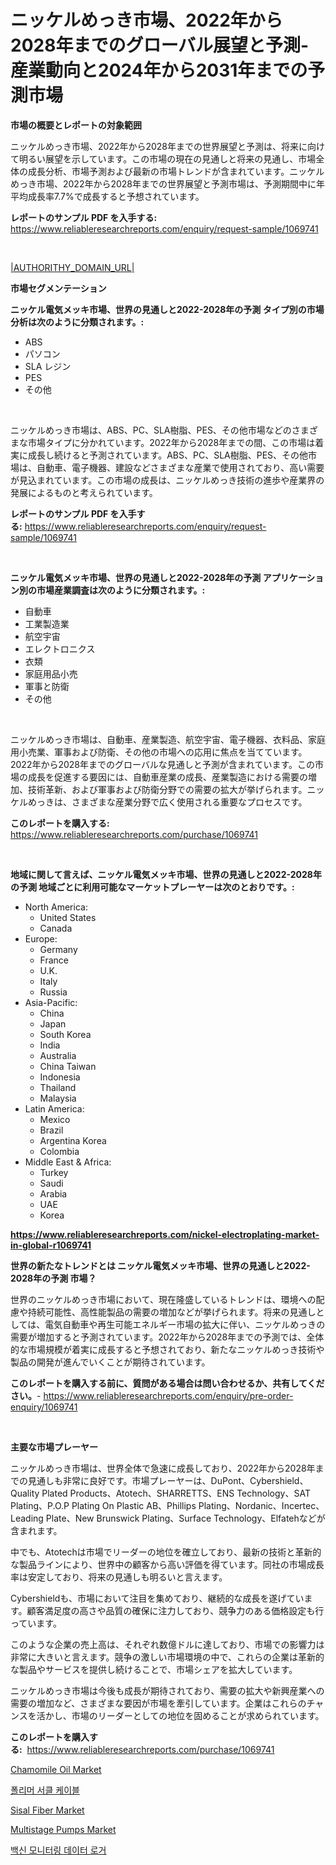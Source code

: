 <p><h1>ニッケルめっき市場、2022年から2028年までのグローバル展望と予測-産業動向と2024年から2031年までの予測市場</h1></p><p><strong>市場の概要とレポートの対象範囲</strong></p>
<p><p>ニッケルめっき市場、2022年から2028年までの世界展望と予測は、将来に向けて明るい展望を示しています。この市場の現在の見通しと将来の見通し、市場全体の成長分析、市場予測および最新の市場トレンドが含まれています。ニッケルめっき市場、2022年から2028年までの世界展望と予測市場は、予測期間中に年平均成長率7.7%で成長すると予想されています。</p></p>
<p><strong>レポートのサンプル PDF を入手する:</strong> <a href="https://www.reliableresearchreports.com/enquiry/request-sample/1069741">https://www.reliableresearchreports.com/enquiry/request-sample/1069741</a></p>
<p>&nbsp;</p>
<p><a href="|AUTHORITHY_DOMAIN_URL|">|AUTHORITHY_DOMAIN_URL|</a></p>
<p><strong>市場セグメンテーション</strong></p>
<p><strong>ニッケル電気メッキ市場、世界の見通しと2022-2028年の予測 タイプ別の市場分析は次のように分類されます。:</strong></p>
<p><ul><li>ABS</li><li>パソコン</li><li>SLA レジン</li><li>PES</li><li>その他</li></ul></p>
<p>&nbsp;</p>
<p><p>ニッケルめっき市場は、ABS、PC、SLA樹脂、PES、その他市場などのさまざまな市場タイプに分かれています。2022年から2028年までの間、この市場は着実に成長し続けると予測されています。ABS、PC、SLA樹脂、PES、その他市場は、自動車、電子機器、建設などさまざまな産業で使用されており、高い需要が見込まれています。この市場の成長は、ニッケルめっき技術の進歩や産業界の発展によるものと考えられています。</p></p>
<p><strong>レポートのサンプル PDF を入手する:</strong>&nbsp;<a href="https://www.reliableresearchreports.com/enquiry/request-sample/1069741">https://www.reliableresearchreports.com/enquiry/request-sample/1069741</a></p>
<p>&nbsp;</p>
<p><strong> ニッケル電気メッキ市場、世界の見通しと2022-2028年の予測 アプリケーション別の市場産業調査は次のように分類されます。:</strong></p>
<p><ul><li>自動車</li><li>工業製造業</li><li>航空宇宙</li><li>エレクトロニクス</li><li>衣類</li><li>家庭用品小売</li><li>軍事と防衛</li><li>その他</li></ul></p>
<p>&nbsp;</p>
<p><p>ニッケルめっき市場は、自動車、産業製造、航空宇宙、電子機器、衣料品、家庭用小売業、軍事および防衛、その他の市場への応用に焦点を当てています。2022年から2028年までのグローバルな見通しと予測が含まれています。この市場の成長を促進する要因には、自動車産業の成長、産業製造における需要の増加、技術革新、および軍事および防衛分野での需要の拡大が挙げられます。ニッケルめっきは、さまざまな産業分野で広く使用される重要なプロセスです。</p></p>
<p><strong>このレポートを購入する:</strong>&nbsp; <a href="https://www.reliableresearchreports.com/purchase/1069741">https://www.reliableresearchreports.com/purchase/1069741</a></p>
<p>&nbsp;</p>
<p><strong>地域に関して言えば、ニッケル電気メッキ市場、世界の見通しと2022-2028年の予測 地域ごとに利用可能なマーケットプレーヤーは次のとおりです。:</strong></p>
<p><ul>
    <li>
        North America:
        <ul>
            <li>United States</li>
            <li>Canada</li>
        </ul>
    </li>
    <li>
        Europe:
        <ul>
            <li>Germany</li>
            <li>France</li>
            <li>U.K.</li>
            <li>Italy</li>
            <li>Russia</li>
        </ul>
    </li>
    <li>
        Asia-Pacific:
        <ul>
            <li>China</li>
            <li>Japan</li>
            <li>South Korea</li>
            <li>India</li>
            <li>Australia</li>
            <li>China Taiwan</li>
            <li>Indonesia</li>
            <li>Thailand</li>
            <li>Malaysia</li>
        </ul>
    </li>
    <li>
        Latin America:
        <ul>
            <li>Mexico</li>
            <li>Brazil</li>
            <li>Argentina Korea</li>
            <li>Colombia</li>
        </ul>
    </li>
    <li>
        Middle East & Africa:
        <ul>
            <li>Turkey</li>
            <li>Saudi</li>
            <li>Arabia</li>
            <li>UAE</li>
            <li>Korea</li>
        </ul>
    </li>
    </ul></p>
<p><strong><a href="https://www.reliableresearchreports.com/nickel-electroplating-market-in-global-r1069741">https://www.reliableresearchreports.com/nickel-electroplating-market-in-global-r1069741</a></strong>&nbsp;</p>
<p><strong>世界の新たなトレンドとは ニッケル電気メッキ市場、世界の見通しと2022-2028年の予測 市場？</strong></p>
<p><p>世界のニッケルめっき市場において、現在隆盛しているトレンドは、環境への配慮や持続可能性、高性能製品の需要の増加などが挙げられます。将来の見通しとしては、電気自動車や再生可能エネルギー市場の拡大に伴い、ニッケルめっきの需要が増加すると予測されています。2022年から2028年までの予測では、全体的な市場規模が着実に成長すると予想されており、新たなニッケルめっき技術や製品の開発が進んでいくことが期待されています。</p></p>
<p><strong>このレポートを購入する前に、質問がある場合は問い合わせるか、共有してください。</strong>- <a href="https://www.reliableresearchreports.com/enquiry/pre-order-enquiry/1069741">https://www.reliableresearchreports.com/enquiry/pre-order-enquiry/1069741</a></p>
<p>&nbsp;</p>
<p><strong>主要な市場プレーヤー</strong></p>
<p><p>ニッケルめっき市場は、世界全体で急速に成長しており、2022年から2028年までの見通しも非常に良好です。市場プレーヤーは、DuPont、Cybershield、Quality Plated Products、Atotech、SHARRETTS、ENS Technology、SAT Plating、P.O.P Plating On Plastic AB、Phillips Plating、Nordanic、Incertec、Leading Plate、New Brunswick Plating、Surface Technology、Elfatehなどが含まれます。</p><p>中でも、Atotechは市場でリーダーの地位を確立しており、最新の技術と革新的な製品ラインにより、世界中の顧客から高い評価を得ています。同社の市場成長率は安定しており、将来の見通しも明るいと言えます。</p><p>Cybershieldも、市場において注目を集めており、継続的な成長を遂げています。顧客満足度の高さや品質の確保に注力しており、競争力のある価格設定も行っています。</p><p>このような企業の売上高は、それぞれ数億ドルに達しており、市場での影響力は非常に大きいと言えます。競争の激しい市場環境の中で、これらの企業は革新的な製品やサービスを提供し続けることで、市場シェアを拡大しています。</p><p>ニッケルめっき市場は今後も成長が期待されており、需要の拡大や新興産業への需要の増加など、さまざまな要因が市場を牽引しています。企業はこれらのチャンスを活かし、市場のリーダーとしての地位を固めることが求められています。</p></p>
<p><strong>このレポートを購入する:</strong>&nbsp;&nbsp;<a href="https://www.reliableresearchreports.com/purchase/1069741">https://www.reliableresearchreports.com/purchase/1069741</a></p>
<p><p><a href="https://github.com/riwar777/Market-Research-Report-List-1/blob/main/chamomile-oil-market.md">Chamomile Oil Market</a></p><p><a href="https://github.com/DavidRobb19/Market-Research-Report-List-1/blob/main/2940391119498.md">폴리머 서클 케이블</a></p><p><a href="https://github.com/AKSHATREPORTPRIME/Market-Research-Report-List-5/blob/main/sisal-fiber-market.md">Sisal Fiber Market</a></p><p><a href="https://issuu.com/reportprime-2/docs/multistage-pumps-market-size-2030.pptx">Multistage Pumps Market</a></p><p><a href="https://github.com/shade463/Market-Research-Report-List-1/blob/main/4645248119497.md">백신 모니터링 데이터 로거</a></p></p>